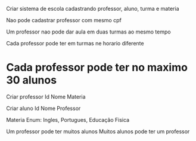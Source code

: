 Criar sistema de escola cadastrando professor, aluno, turma e materia

Nao pode cadastrar professor com mesmo cpf

Um professor nao pode dar aula em duas turmas ao mesmo tempo

Cada professor pode ter em turmas ne horario diferente

Cada professor pode ter no maximo 30 alunos
=====================================================

Criar professor
Id
Nome
Materia

Criar aluno
Id
Nome
Professor

Materia
Enum: Ingles, Portugues, Educação Fisica 

Um professor pode ter muitos alunos
Muitos alunos pode ter um professor

